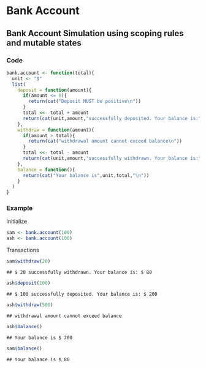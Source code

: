 Bank Account
================

Bank Account Simulation using scoping rules and mutable states
--------------------------------------------------------------

### Code

``` r
bank.account <- function(total){
  unit <- "$"
  list(
    deposit = function(amount){
      if(amount <= 0){
        return(cat("Deposit MUST be positive\n"))
      }
      total <<- total + amount
      return(cat(unit,amount,"successfully deposited. Your balance is:",unit,total,"\n"))
    },
    withdraw = function(amount){
      if(amount > total){
        return(cat("withdrawal amount cannot exceed balance\n"))
      }
      total <<- total - amount
      return(cat(unit,amount,"successfully withdrawn. Your balance is:",unit,total,"\n"))
    },
    balance = function(){
      return(cat("Your balance is",unit,total,"\n"))
    }
  )
}
```

### Example

Initialize

``` r
sam <- bank.account(100)
ash <- bank.account(100)
```

Transactions

``` r
sam$withdraw(20)
```

    ## $ 20 successfully withdrawn. Your balance is: $ 80

``` r
ash$deposit(100)
```

    ## $ 100 successfully deposited. Your balance is: $ 200

``` r
ash$withdraw(500)
```

    ## withdrawal amount cannot exceed balance

``` r
ash$balance()
```

    ## Your balance is $ 200

``` r
sam$balance()
```

    ## Your balance is $ 80
